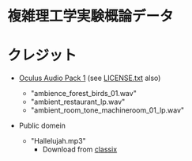 # 複雑理工学実験概論データ

# クレジット

- [Oculus Audio Pack 1](https://developer.oculus.com/downloads/package/oculus-audio-pack-1/1.0/) (see [LICENSE.txt](./LICENSE.txt) also)
    - "ambience_forest_birds_01.wav"
    - "ambient_restaurant_lp.wav"
    - "ambient_room_tone_machineroom_01_lp.wav"

- Public domein
    - "Hallelujah.mp3"
        - Download from [classix](https://classix.sitefactory.info/)
